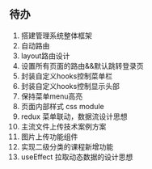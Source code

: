 ## 待办

1. 搭建管理系统整体框架
2. 自动路由
3. layout路由设计
4. 设置所有页面的路由&&默认跳转登录页
5. 封装自定义hooks控制菜单栏
6. 封装自定义hooks控制显示头部
7. 保持菜单menu高亮
8. 页面内部样式 css module
9. redux 菜单联动，数据流设计思想
10. 主流文件上传技术案例方案
11. 图片上传功能组件
12. 实现二级分类的课程新增功能
13. useEffect 拉取动态数据的设计思想
